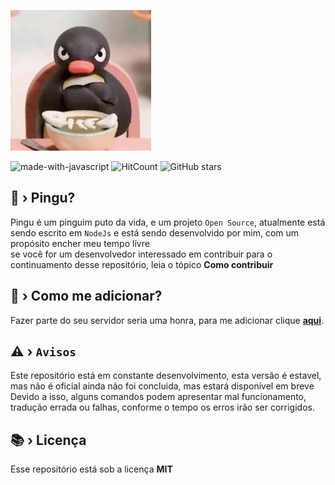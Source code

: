 ![](./assets/docs/pingu.png)



![made-with-javascript](https://img.shields.io/badge/Made%20with-JavaScript-1f425f.svg)
![HitCount](https://hits.dwyl.com/elo1lson/pingu.svg?style=flat-square)
![GitHub stars](https://badgen.net/github/stars/NaokiBot/Naoki)

## 🤔 › Pingu?

Pingu é um pinguim puto da vida, e  um projeto ``Open Source``, atualmente está sendo escrito em  `NodeJs` e está sendo desenvolvido por mim, com um propósito encher meu tempo livre<br>
se você for um desenvolvedor interessado em contribuir para o continuamento desse repositório, leia o tópico **Como contribuir**
## 🔗 › Como me adicionar?

Fazer parte do seu servidor seria uma honra, para me adicionar clique [**aqui**](https://www.xvideos.com).

## ⚠️ › ```Avisos```

Este repositório está em constante desenvolvimento, esta versão é estavel, mas não é oficial ainda não  foi concluida, mas estará disponível em breve<br>
Devido a isso, alguns comandos podem apresentar mal funcionamento, tradução errada ou falhas, conforme o tempo os erros irão ser corrigidos.
## 📚 › Licença

Esse repositório está sob a licença **MIT**

